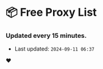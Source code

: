 # :package: Free Proxy List
### Updated every 15 minutes.

- Last updated: `2024-09-11 06:37`

:heart:
